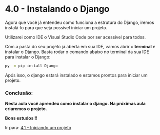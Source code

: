 # 4.0 - Instalando o Django

Agora que você já entendeu como funciona a estrutura do Django, iremos instalá-lo para que seja possível iniciar um projeto.

Utilizarei como IDE o Visual Studio Code por ser acessível para todos.

Com a pasta do seu projeto já aberta em sua IDE, vamos abrir o **terminal** e instalar o Django.
Basta rodar o comando abaixo no terminal da sua IDE para instalar o Django:

```bash
py -m pip install Django
```

Após isso, o django estará instalado e estamos prontos para iniciar um projeto.

### Conclusão:

**Nesta aula você aprendeu como instalar o django. Na próximas aula criaremos o projeto.**

**Bons estudos !!**

Ir para: [4.1 - Iniciando um projeto](1-Iniciando-um-projeto.md)
